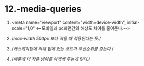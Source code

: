 # 12.-media-queries

1. <meta name="viewport" content="width=device-width", initial-scale="1,0" 
    <--모바일과 pc화면간의 해상도 차이를 줄여준다.-->

2. /*max-width 500px 보다 작을 때 적용된다는 뜻.*/

3. /*캐스케이딩에 의해 밑에 있는 코드가 우선순위를 갖는다.*/
   
4. /*때문에 더 작은 범위를 아래에 두는게 맞다.*/
